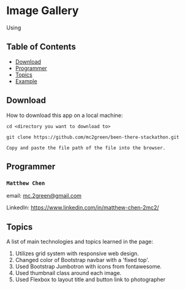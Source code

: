 # Image Gallery

Using

## Table of Contents

* [Download](#Download)
* [Programmer](#Programmer)
* [Topics](#Topics)
* [Example](#Example)

## Download

How to download this app on a local machine:

```
cd <directory you want to download to>

git clone https://github.com/mc2green/been-there-stackathon.git

Copy and paste the file path of the file into the browser.
```

## Programmer

### `Matthew Chen`

email: mc.2green@gmail.com

LinkedIn: https://www.linkedin.com/in/matthew-chen-2mc2/

## Topics

A list of main technologies and topics learned in the page:

1. Utilizes grid system with responsive web design.
2. Changed color of Bootstrap navbar with a 'fixed top'.
3. Used Bootstrap Jumbotron with icons from fontawesome.
4. Used thumbnail class around each image.
5. Used Flexbox to layout title and button link to photographer

